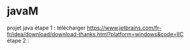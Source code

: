 # javaM
projet java
étape 1 : télécharger https://www.jetbrains.com/fr-fr/idea/download/download-thanks.html?platform=windows&code=IIC
étape 2 : 
